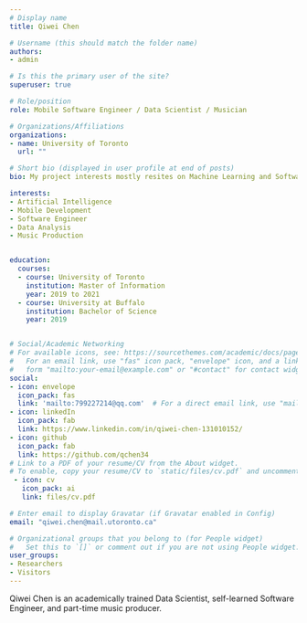 ```yaml
---
# Display name
title: Qiwei Chen

# Username (this should match the folder name)
authors:
- admin

# Is this the primary user of the site?
superuser: true

# Role/position
role: Mobile Software Engineer / Data Scientist / Musician

# Organizations/Affiliations
organizations:
- name: University of Toronto
  url: ""

# Short bio (displayed in user profile at end of posts)
bio: My project interests mostly resites on Machine Learning and Software development, in my free time, I also like to play guitar, create and produce MIDI beats.

interests:
- Artificial Intelligence
- Mobile Development
- Software Engineer
- Data Analysis
- Music Production


education:
  courses:
  - course: University of Toronto
    institution: Master of Information
    year: 2019 to 2021
  - course: University at Buffalo
    institution: Bachelor of Science
    year: 2019


# Social/Academic Networking
# For available icons, see: https://sourcethemes.com/academic/docs/page-builder/#icons
#   For an email link, use "fas" icon pack, "envelope" icon, and a link in the
#   form "mailto:your-email@example.com" or "#contact" for contact widget.
social:
- icon: envelope
  icon_pack: fas
  link: 'mailto:799227214@qq.com'  # For a direct email link, use "mailto:test@example.org".
- icon: linkedIn
  icon_pack: fab
  link: https://www.linkedin.com/in/qiwei-chen-131010152/
- icon: github
  icon_pack: fab
  link: https://github.com/qchen34
# Link to a PDF of your resume/CV from the About widget.
# To enable, copy your resume/CV to `static/files/cv.pdf` and uncomment the lines below.
 - icon: cv
   icon_pack: ai
   link: files/cv.pdf

# Enter email to display Gravatar (if Gravatar enabled in Config)
email: "qiwei.chen@mail.utoronto.ca"

# Organizational groups that you belong to (for People widget)
#   Set this to `[]` or comment out if you are not using People widget.
user_groups:
- Researchers
- Visitors
---
```


Qiwei Chen is an academically trained Data Scientist, self-learned Software Engineer, and part-time music producer. 

